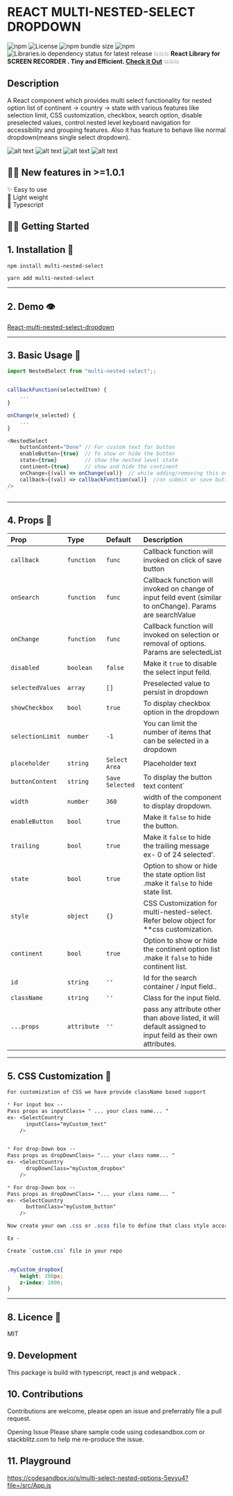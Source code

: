 # REACT MULTI-NESTED-SELECT DROPDOWN 

![npm](https://img.shields.io/npm/v/multi-nested-select)
![License](https://img.shields.io/npm/l/multiselect-react-dropdown.svg)
![npm bundle size](https://img.shields.io/bundlephobia/minzip/multi-nested-select)
![npm](https://img.shields.io/npm/dw/multi-nested-select)
![Libraries.io dependency status for latest release](https://img.shields.io/librariesio/release/npm/multi-nested-select)
💥💥💥 **React Library for SCREEN RECORDER . Tiny and Efficient. [Check it Out](https://www.npmjs.com/package/recorderweb)** 💥💥💥


## Description

A React component which provides multi select functionality for nested option list of continent -> country -> state with various features like selection limit, CSS customization, checkbox, search option, disable preselected values, control nested level keyboard navigation for accessibility and grouping features. Also it has feature to behave like normal dropdown(means single select dropdown).

![alt text](./images/select.png)
![alt text](./images/select2.png)
![alt text](./images/select3.png)
![alt text](./images/select4.png)


## 🎉🎉 New features in >=1.0.1  
✨ Easy to use  
🍃 Light weight  
🚀 Typescript  


## 🏳️‍🌈 Getting Started 

## 1. Installation 🔧
```
npm install multi-nested-select

yarn add multi-nested-select
```
----
## 2. Demo 👁️
[React-multi-nested-select-dropdown](https://codesandbox.io/s/multi-select-nested-options-5eyyu4?file=/src/App.js)

----
## 3. Basic Usage 📑
```js
import NestedSelect from "multi-nested-select";;


callbackFunction(selectedItem) {
    ...
}

onChange(e_selected) {
    ...
}

<NestedSelect
    buttonContent="Done" // For custom text for button
    enableButton={true}  // To show or hide the button 
    state={true}         // show the nested level state 
    continent={true}     // show and hide the continent 
    onChange={(val) => onChange(val)}  // while adding/removing this onchange will call
    callback={(val) => callbackFunction(val)}  //on submit or save button callback()
/>



```

----

## 4. Props 💬

| Prop  | Type  | Default | Description |
|:--------- | :---- | :----   |:----  |
| `callback` | `function` | `func` | Callback function will invoked on click of save button
| `onSearch` | `function` | `func` | Callback function will invoked on change of input feild event (similar to onChange). Params are searchValue
| `onChange` | `function` | `func` | Callback function will invoked on selection or removal of options. Params are selectedList
| `disabled` | `boolean` | `false` | Make it `true` to disable the select input feild.
| `selectedValues` | `array` | `[]` | Preselected value to persist in dropdown
| `showCheckbox` | `bool` | `true` | To display checkbox option in the dropdown
| `selectionLimit` | `number` | `-1` | You can limit the number of items that can be selected in a dropdown
| `placeholder` | `string` | `Select Area` | Placeholder text
| `buttonContent` | `string` | `Save Selected` | To display the button text content`
| `width` | `number` | `360` | width of the component to display dropdown.
| `enableButton` | `bool` | `true` | Make it `false` to hide the button.
| `trailing` | `bool` | `true` | Make it `false` to hide the trailing message ex- 0 of 24 selected'.
| `state` | `bool` | `true` | Option to show or hide the state option list .make it `false` to hide state list.
| `style` | `object` | `{}` | CSS Customization for multi-nested-select. Refer below object for **css customization.
| `continent` | `bool` | `true` | Option to show or hide the continent option list .make it `false` to hide continent list.
| `id` | `string` | `''` | Id for the search container / input field..
| `className` | `string` | `''` | Class for the input field.
| `...props` | `attribute` | `''` | pass any attribute other than above listed, it will default assigned to input feild as their own attributes.
----


## 5. CSS Customization 🌈

```css
For customization of CSS we have provide className based support 

* For input box -- 
Pass props as inputClass= " ... your class name... "
ex- <SelectCountry 
      inputClass="myCustom_text"
    />


* For drop-Down box -- 
Pass props as dropDownClass= "... your class name... "
ex- <SelectCountry 
      dropDownClass="myCustom_dropbox"
    />

* For drop-Down box -- 
Pass props as dropDownClass= "... your class name... "
ex- <SelectCountry 
      buttonClass="myCustom_button"
    />

Now create your own .css or .scss file to define that class style according to your need.

Ex -

Create `custom.css` file in your repo


.myCustom_dropbox{
    height: 200px;
    z-index: 1000;
}

```

----

## 8. Licence 📜
MIT

## 9. Development
This package is build with typescript, react js and webpack .

## 10. Contributions
Contributions are welcome, please open an issue and preferrably file a pull request.

Opening Issue Please share sample code using codesandbox.com or stackblitz.com to help me re-produce the issue.

## 11. Playground

https://codesandbox.io/s/multi-select-nested-options-5eyyu4?file=/src/App.js